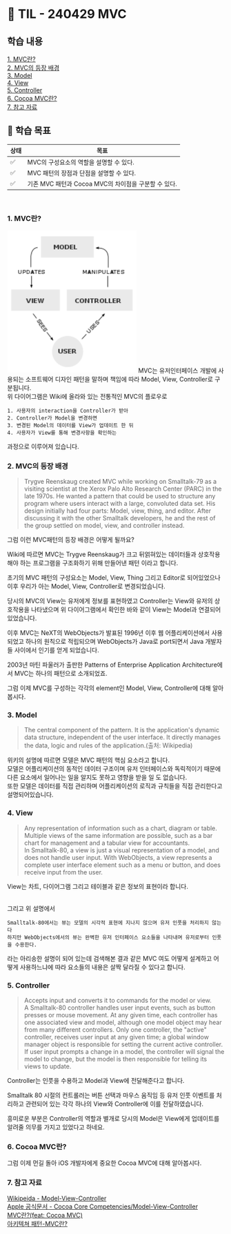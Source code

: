 # 📝 TIL - 240429 MVC
## 학습 내용
[1. MVC란?](#1-MVC란?)</br>
[2. MVC의 등장 배경](#2-MVC의-등장-배경)</br>
[3. Model](#3-Model)</br>
[4. View](#4-View)</br>
[5. Controller](#5-Controller)</br>
[6. Cocoa MVC란?](#6-Cocoa-MVC란?)</br>
[7. 참고 자료](#7-참고-자료)</br>

## 🎯 학습 목표
|상태|목표|
|---|---|
|✅|MVC의 구성요소의 역할을 설명할 수 있다.|
|✅|MVC 패턴의 장점과 단점을 설명할 수 있다.|
|✅|기존 MVC 패턴과 Cocoa MVC의 차이점을 구분할 수 있다.|

</br>

### 1. MVC란?
<img src = "https://github.com/Diana-yjh/TIL/blob/main/Resources/MVC/MVC_WikipediaImage.png" width = "300" />
MVC는 유저인터페이스 개발에 사용되는 소프트웨어 디자인 패턴을 말하며 책임에 따라 Model, View, Controller로 구분됩니다.</br>
위 다이어그램은 Wiki에 올라와 있는 전통적인 MVC의 플로우로

    1. 사용자의 interaction을 Controller가 받아
    2. Controller가 Model을 변경하면
    3. 변경된 Model의 데이터를 View가 업데이트 한 뒤
    4. 사용자가 View를 통해 변경사항을 확인하는
    
과정으로 이루어져 있습니다.</br>

### 2. MVC의 등장 배경
> Trygve Reenskaug created MVC while working on Smalltalk-79 as a visiting scientist at the Xerox Palo Alto Research Center (PARC) in the late 1970s. He wanted a pattern that could be used to structure any program where users interact with a large, convoluted data set. His design initially had four parts: Model, view, thing, and editor. After discussing it with the other Smalltalk developers, he and the rest of the group settled on model, view, and controller instead.

그럼 이런 MVC패턴의 등장 배경은 어떻게 될까요?</br>

Wiki에 따르면 MVC는 Trygve Reenskaug가 크고 뒤얽혀있는 데이터들과 상호작용해야 하는 프로그램을 구조화하기 위해 만들어낸 패턴 이라고 합니다.</br>

초기의 MVC 패턴의 구성요소는 Model, View, Thing 그리고 Editor로 되어있었으나 이후 우리가 아는 Model, View, Controller로 변경되었습니다.</br>

당시의 MVC의 View는 유저에게 정보를 표현하였고 Controller는 View와 유저의 상호작용을 나타냈으며 위 다이어그램에서 확인한 바와 같이 View는 Model과 연결되어 있었습니다.</br>

이후 MVC는 NeXT의 WebObjects가 발표된 1996년 이후 웹 어플리케이션에서 사용되었고 하나의 원칙으로 적립되으며 WebObjects가 Java로 port되면서 Java 개발자들 사이에서 인기를 얻게 되었습니다.</br>

2003년 마틴 파울러가 출판한 Patterns of Enterprise Application Architecture에서 MVC는 하나의 패턴으로 소개되었죠.</br>

그럼 이제 MVC를 구성하는 각각의 element인 Model, View, Controller에 대해 알아봅시다.</br>

### 3. Model
> The central component of the pattern. It is the application's dynamic data structure, independent of the user interface. It directly manages the data, logic and rules of the application.(출처: Wikipedia)

위키의 설명에 따르면 모델은 MVC 패턴의 핵심 요소라고 합니다.</br>
모델은 어플리케이션의 동적인 데이터 구조이며 유저 인터페이스와 독릭적이기 때문에 다른 요소에서 일어나는 일을 알지도 못하고 영향을 받을 일 도 없습니다.</br>
또한 모델은 데이터를 직접 관리하며 어플리케이션의 로직과 규칙들을 직접 관리한다고 설명되어있습니다.</br>

### 4. View
> Any representation of information such as a chart, diagram or table. Multiple views of the same information are possible, such as a bar chart for management and a tabular view for accountants.</br>
In Smalltalk-80, a view is just a visual representation of a model, and does not handle user input. With WebObjects, a view represents a complete user interface element such as a menu or button, and does receive input from the user.

View는 차트, 다이어그램 그리고 테이블과 같은 정보의 표현이라 합니다.</br></br>

그리고 위 설명에서</br>

    Smalltalk-80에서는 뷰는 모델의 시각적 표현에 지나지 않으며 유저 인풋을 처리하지 않는다
    하지만 WebObjects에서의 뷰는 완벽한 유저 인터페이스 요소들을 나타내며 유저로부터 인풋을 수용한다.

라는 아리송한 설명이 되어 있는데 검색해본 결과 같은 MVC 여도 어떻게 설계하고 어떻게 사용하느냐에 따라 요소들의 내용은 살짝 달라질 수 있다고 합니다.</br>

### 5. Controller
> Accepts input and converts it to commands for the model or view.</br>
> A Smalltalk-80 controller handles user input events, such as button presses or mouse movement. At any given time, each controller has one associated view and model, although one model object may hear from many different controllers. Only one controller, the "active" controller, receives user input at any given time; a global window manager object is responsible for setting the current active controller. If user input prompts a change in a model, the controller will signal the model to change, but the model is then responsible for telling its views to update.

Controller는 인풋을 수용하고 Model과 View에 전달해준다고 합니다.</br>

Smalltalk 80 시절의 컨트롤러는 버튼 선택과 마우스 움직임 등 유저 인풋 이벤트를 처리하고 관련되어 있는 각각 하나의 View와 Controller에 이를 전달하였습니다.</br>

흥미로운 부분은 Controller의 역할과 별개로 당시의 Model은 View에게 업데이트를 알려줄 의무를 가지고 있었다고 하네요.</br>

### 6. Cocoa MVC란?
그럼 이제 먼길 돌아 iOS 개발자에게 중요한 Cocoa MVC에 대해 알아봅시다.</br>


### 7. 참고 자료
[Wikipeida - Model-View-Controller](https://en.wikipedia.org/wiki/Model%E2%80%93view%E2%80%93controller)</br>
[Apple 공식문서 - Cocoa Core Competencies/Model-View-Controller](https://developer.apple.com/library/archive/documentation/General/Conceptual/DevPedia-CocoaCore/MVC.html)</br>
[MVC란?(feat: Cocoa MVC)](https://woozzang.tistory.com/89)</br>
[아키텍쳐 패턴-MVC란?](https://yoonah-dev.oopy.io/bca9a10e-9adc-4f4b-ac40-115424d02fbb)
